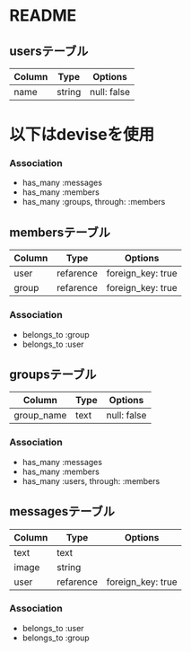 # README

## usersテーブル

|Column|Type|Options|
|------|----|-------|
|name  |string|null: false|

# 以下はdeviseを使用

### Association
- has_many :messages
- has_many :members
- has_many :groups, through: :members

## membersテーブル

|Column|Type|Options|
|------|----|-------|
|user  |refarence|foreign_key: true|
|group |refarence|foreign_key: true|

### Association
- belongs_to :group
- belongs_to :user

## groupsテーブル

|Column|Type|Options|
|------|----|-------|
|group_name|text|null: false|

### Association
- has_many :messages
- has_many :members
- has_many :users, through: :members

## messagesテーブル

|Column|Type|Options|
|------|----|-------|
|text  |text|		|
|image |string|		|
|user  |refarence|foreign_key: true|

### Association
- belongs_to :user
- belongs_to :group


